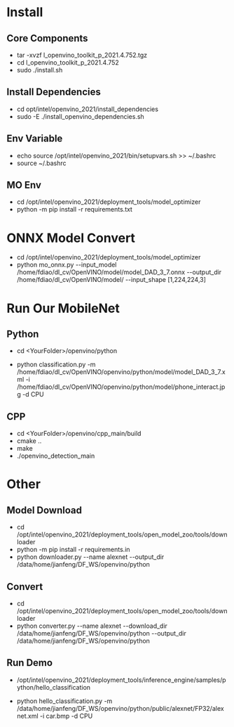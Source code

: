 # Install

## Core Components

- tar -xvzf l_openvino_toolkit_p_2021.4.752.tgz
- cd l_openvino_toolkit_p_2021.4.752
- sudo ./install.sh

## Install Dependencies

- cd opt/intel/openvino_2021/install_dependencies
- sudo -E ./install_openvino_dependencies.sh

## Env Variable

- echo source /opt/intel/openvino_2021/bin/setupvars.sh >> ~/.bashrc
- source ~/.bashrc

## MO Env

- cd /opt/intel/openvino_2021/deployment_tools/model_optimizer
- python -m pip install -r requirements.txt

# ONNX Model Convert

- cd /opt/intel/openvino_2021/deployment_tools/model_optimizer
- python mo_onnx.py --input_model /home/fdiao/dl_cv/OpenVINO/model/model_DAD_3_7.onnx --output_dir /home/fdiao/dl_cv/OpenVINO/model/ --input_shape [1,224,224,3]

# Run Our MobileNet

## Python

- cd \<YourFolder\>/openvino/python

- python classification.py -m /home/fdiao/dl_cv/OpenVINO/openvino/python/model/model_DAD_3_7.xml -i /home/fdiao/dl_cv/OpenVINO/openvino/python/model/phone_interact.jpg -d CPU

## CPP

- cd \<YourFolder\>/openvino/cpp_main/build
- cmake ..
- make
- ./openvino_detection_main

# Other

## Model Download

- cd /opt/intel/openvino_2021/deployment_tools/open_model_zoo/tools/downloader
- python -m pip install -r requirements.in
- python downloader.py --name alexnet --output_dir /data/home/jianfeng/DF_WS/openvino/python

## Convert

- cd /opt/intel/openvino_2021/deployment_tools/open_model_zoo/tools/downloader
- python converter.py --name alexnet --download_dir /data/home/jianfeng/DF_WS/openvino/python --output_dir /data/home/jianfeng/DF_WS/openvino/python

## Run Demo

- /opt/intel/openvino_2021/deployment_tools/inference_engine/samples/python/hello_classification

- python hello_classification.py -m /data/home/jianfeng/DF_WS/openvino/python/public/alexnet/FP32/alexnet.xml -i car.bmp -d CPU
